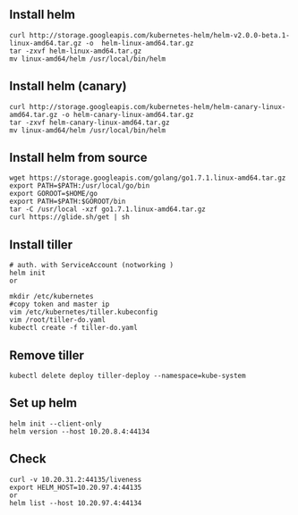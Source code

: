 Install helm
------------

    curl http://storage.googleapis.com/kubernetes-helm/helm-v2.0.0-beta.1-linux-amd64.tar.gz -o  helm-linux-amd64.tar.gz
    tar -zxvf helm-linux-amd64.tar.gz
    mv linux-amd64/helm /usr/local/bin/helm

Install helm (canary)
---------------------

    curl http://storage.googleapis.com/kubernetes-helm/helm-canary-linux-amd64.tar.gz -o helm-canary-linux-amd64.tar.gz
    tar -zxvf helm-canary-linux-amd64.tar.gz
    mv linux-amd64/helm /usr/local/bin/helm

Install helm from source
------------------------

    wget https://storage.googleapis.com/golang/go1.7.1.linux-amd64.tar.gz
    export PATH=$PATH:/usr/local/go/bin
    export GOROOT=$HOME/go
    export PATH=$PATH:$GOROOT/bin
    tar -C /usr/local -xzf go1.7.1.linux-amd64.tar.gz
    curl https://glide.sh/get | sh

Install tiller
--------------

    # auth. with ServiceAccount (notworking )
    helm init
    or

    mkdir /etc/kubernetes
    #copy token and master ip
    vim /etc/kubernetes/tiller.kubeconfig
    vim /root/tiller-do.yaml
    kubectl create -f tiller-do.yaml


Remove tiller
-------------

    kubectl delete deploy tiller-deploy --namespace=kube-system

Set up helm
------------

    helm init --client-only
    helm version --host 10.20.8.4:44134

Check
-------

    curl -v 10.20.31.2:44135/liveness
    export HELM_HOST=10.20.97.4:44135
    or
    helm list --host 10.20.97.4:44134
